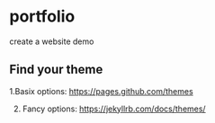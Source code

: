 # portfolio
create a website demo


## Find your theme

1.Basix options:
https://pages.github.com/themes


2. Fancy options:
https://jekyllrb.com/docs/themes/
